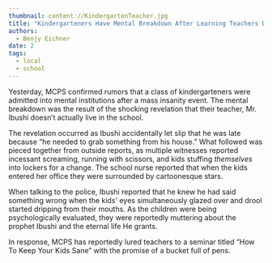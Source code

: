 ```yaml
---
thumbnail: content://KindergartenTeacher.jpg
title: "Kindergarteners Have Mental Breakdown After Learning Teachers Don’t Live At School"
authors:
  - Benjy Eichner
date: 2
tags:
  - local
  - school
---
```


Yesterday, MCPS confirmed rumors that a class of kindergarteners were admitted into mental institutions after a mass insanity event. The mental breakdown was the result of the shocking revelation that their teacher, Mr. Ibushi doesn’t actually live in the school.

The revelation occurred as Ibushi accidentally let slip that he was late because “he needed to grab something from his house.” What followed was pieced together from outside reports, as multiple witnesses reported incessant screaming, running with scissors, and kids stuffing *themselves* into lockers for a change. The school nurse reported that when the kids entered her office they were surrounded by cartoonesque stars.

When talking to the police, Ibushi reported that he knew he had said something wrong when the kids' eyes simultaneously glazed over and drool started dripping from their mouths. As the children were being psychologically evaluated, they were reportedly muttering about the prophet Ibushi and the eternal life He grants.

In response, MCPS has reportedly lured teachers to a seminar titled “How To Keep Your Kids Sane” with the promise of a bucket full of pens.

